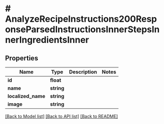 # # AnalyzeRecipeInstructions200ResponseParsedInstructionsInnerStepsInnerIngredientsInner

## Properties

Name | Type | Description | Notes
------------ | ------------- | ------------- | -------------
**id** | **float** |  |
**name** | **string** |  |
**localized_name** | **string** |  |
**image** | **string** |  |

[[Back to Model list]](../../README.md#models) [[Back to API list]](../../README.md#endpoints) [[Back to README]](../../README.md)
